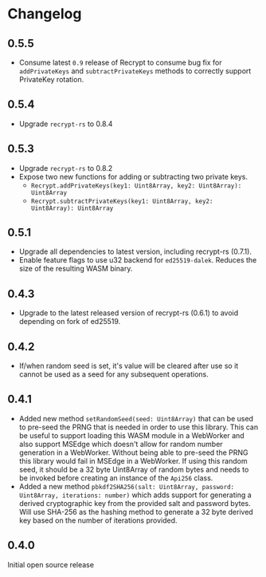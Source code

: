 # Changelog

## 0.5.5

+ Consume latest `0.9` release of Recrypt to consume bug fix for `addPrivateKeys` and `subtractPrivateKeys` methods to correctly support PrivateKey rotation.

## 0.5.4

+ Upgrade `recrypt-rs` to 0.8.4

## 0.5.3

+ Upgrade `recrypt-rs` to 0.8.2
+ Expose two new functions for adding or subtracting two private keys.
  + `Recrypt.addPrivateKeys(key1: Uint8Array, key2: Uint8Array): Uint8Array`
  + `Recrypt.subtractPrivateKeys(key1: Uint8Array, key2: Uint8Array): Uint8Array`

## 0.5.1

+ Upgrade all dependencies to latest version, including recrypt-rs (0.7.1).
+ Enable feature flags to use u32 backend for `ed25519-dalek`. Reduces the size of the resulting WASM binary.

## 0.4.3

+ Upgrade to the latest released version of recrypt-rs (0.6.1) to avoid depending on fork of ed25519.

## 0.4.2

+ If/when random seed is set, it's value will be cleared after use so it cannot be used as a seed for any subsequent operations.

## 0.4.1

+ Added new method `setRandomSeed(seed: Uint8Array)` that can be used to pre-seed the PRNG that is needed in order to use this library. This can be useful to support loading this WASM module in a WebWorker and also support MSEdge which doesn't allow for random number generation in a WebWorker. Without being able to pre-seed the PRNG this library would fail in MSEdge in a WebWorker. If using this random seed, it should be a 32 byte Uint8Array of random bytes and needs to be invoked before creating an instance of the `Api256` class.
+ Added a new method `pbkdf2SHA256(salt: Uint8Array, password: Uint8Array, iterations: number)` which adds support for generating a derived cryptographic key from the provided salt and password bytes. Will use SHA-256 as the hashing method to generate a 32 byte derived key based on the number of iterations provided.

## 0.4.0

Initial open source release
